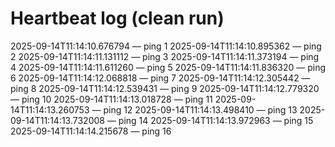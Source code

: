 # Heartbeat log (clean run)
2025-09-14T11:14:10.676794 — ping 1
2025-09-14T11:14:10.895362 — ping 2
2025-09-14T11:14:11.131112 — ping 3
2025-09-14T11:14:11.373194 — ping 4
2025-09-14T11:14:11.611260 — ping 5
2025-09-14T11:14:11.836320 — ping 6
2025-09-14T11:14:12.068818 — ping 7
2025-09-14T11:14:12.305442 — ping 8
2025-09-14T11:14:12.539431 — ping 9
2025-09-14T11:14:12.779320 — ping 10
2025-09-14T11:14:13.018728 — ping 11
2025-09-14T11:14:13.260753 — ping 12
2025-09-14T11:14:13.498410 — ping 13
2025-09-14T11:14:13.732008 — ping 14
2025-09-14T11:14:13.972963 — ping 15
2025-09-14T11:14:14.215678 — ping 16
